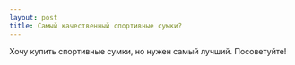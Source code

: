 ```yaml
---
layout: post 
title: Самый качественный спортивные сумки? 
--- 
```

Хочу купить спортивные сумки,  но нужен самый лучший. Посоветуйте!
